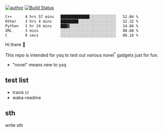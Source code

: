 [![author](https://img.shields.io/badge/author-ysq-green)](https://github.com/Yang-Shiqin)
[![Build Status](https://app.travis-ci.com/Yang-Shiqin/testall.svg?branch=main)](https://app.travis-ci.com/Yang-Shiqin/testall)

<!--START_SECTION:waka-->

```txt
C++      4 hrs 57 mins   █████████████░░░░░░░░░░░░   52.04 %
Other    3 hrs 4 mins    ████████░░░░░░░░░░░░░░░░░   32.32 %
Python   1 hr 24 mins    ███▓░░░░░░░░░░░░░░░░░░░░░   14.84 %
XML      3 mins          ░░░░░░░░░░░░░░░░░░░░░░░░░   00.60 %
C        0 secs          ░░░░░░░░░░░░░░░░░░░░░░░░░   00.16 %
```

<!--END_SECTION:waka-->

Hi there 👋

This repo is intended for ysq to test out various novel<sup>*</sup> gadgets just for fun.

- "novel" means new to ysq

## test list
- travis ci
- waka-readme


## sth
write sth


